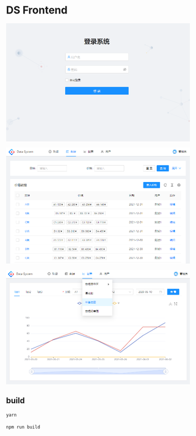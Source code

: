 # DS Frontend

![image-20220902172434511](https://raw.githubusercontent.com/GavinTan/files/master/picgo/image-20220902172434511.png)

![image-20220902172356300](https://raw.githubusercontent.com/GavinTan/files/master/picgo/image-20220902172356300.png)



![image-20220902172337505](https://raw.githubusercontent.com/GavinTan/files/master/picgo/image-20220902172337505.png)

## build

```bash
yarn

npm run build
```
